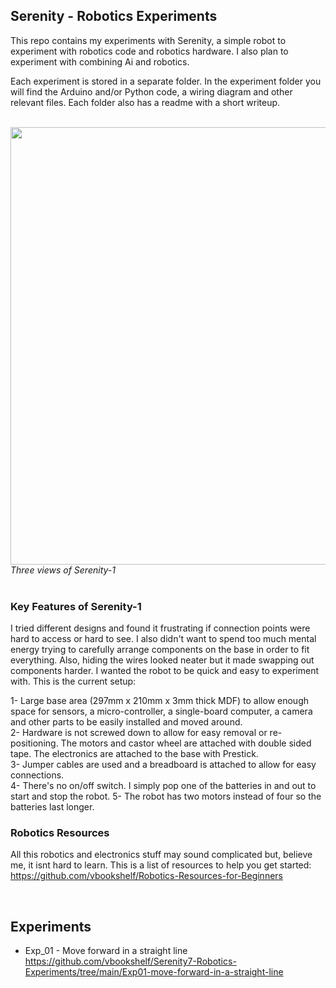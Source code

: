 ## Serenity - Robotics Experiments
This repo contains my experiments  with Serenity, a simple robot to experiment with robotics code and robotics hardware. I also plan to experiment with combining Ai and robotics.

Each experiment is stored in a separate folder. In the experiment folder you will find the Arduino and/or Python code, a wiring diagram and other relevant files. Each folder also has a readme with a short writeup.

<br>
<img src="https://github.com/vbookshelf/Serenity-Robotics-Experiments/blob/main/images/robot-views.png" width="700"></img>
<i>Three views of Serenity-1</i><br>
<br>

### Key Features of Serenity-1

I tried different designs and found it frustrating if connection points were hard to access or hard to see. I also didn't want to spend too much mental energy trying to carefully arrange components on the base in order to fit everything. Also, hiding the wires looked neater but it made swapping out components harder. I wanted the robot to be quick and easy to experiment with. This is the current setup:

1- Large base area (297mm x 210mm x 3mm thick MDF) to allow enough space for sensors, a micro-controller, a single-board computer, a camera and other parts to be easily installed and moved around.<br>
2- Hardware is not screwed down to allow for easy removal or re-positioning. The motors and castor wheel are attached with double sided tape. The electronics are attached to the base with Prestick.<br>
3- Jumper cables are used and a breadboard is attached to allow for easy connections.<br>
4- There's no on/off switch. I simply pop one of the batteries in and out to start and stop the robot.
5- The robot has two motors instead of four so the batteries last longer.<br>

### Robotics Resources

All this robotics and electronics stuff may sound complicated but, believe me, it isnt hard to learn. This is a list of resources to help you get started:<br>
https://github.com/vbookshelf/Robotics-Resources-for-Beginners

<br>

## Experiments

- Exp_01 - Move forward in a straight line<br>
https://github.com/vbookshelf/Serenity7-Robotics-Experiments/tree/main/Exp01-move-forward-in-a-straight-line


